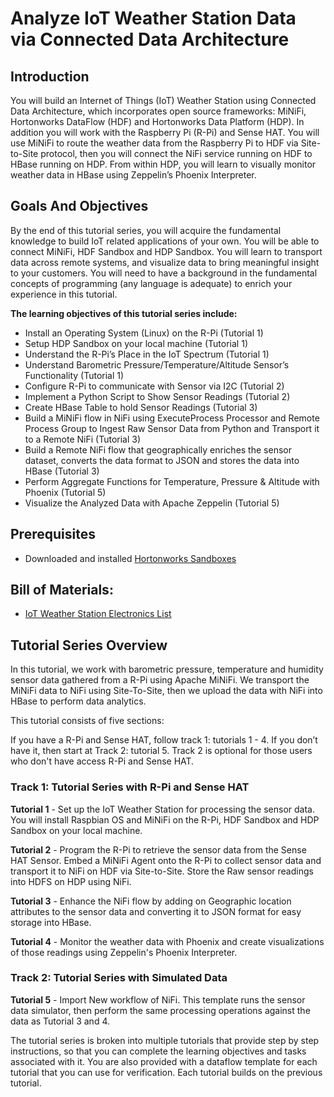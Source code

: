# Analyze IoT Weather Station Data via Connected Data Architecture

## Introduction

You will build an Internet of Things (IoT) Weather Station using Connected Data Architecture, which incorporates open source frameworks: MiNiFi, Hortonworks DataFlow (HDF) and Hortonworks Data Platform (HDP). In addition you will work with the Raspberry Pi (R-Pi) and Sense HAT. You will use MiNiFi to route the weather data from the Raspberry Pi to HDF via Site-to-Site protocol, then you will connect the NiFi service running on HDF to HBase running on HDP. From within HDP, you will learn to visually monitor weather data in HBase using Zeppelin’s Phoenix Interpreter.

## Goals And Objectives

By the end of this tutorial series, you will acquire the fundamental knowledge to build IoT related applications of your own. You will be able to connect MiNiFi, HDF Sandbox and HDP Sandbox. You will learn to transport data across remote systems, and visualize data to bring meaningful insight to your customers. You will need to have a background in the fundamental concepts of programming (any language is adequate) to enrich your experience in this tutorial.

**The learning objectives of this tutorial series include:**

- Install an Operating System (Linux) on the R-Pi (Tutorial 1)
- Setup HDP Sandbox on your local machine (Tutorial 1)
- Understand the R-Pi’s Place in the IoT Spectrum (Tutorial 1)
- Understand Barometric Pressure/Temperature/Altitude Sensor’s Functionality (Tutorial 1)
- Configure R-Pi to communicate with Sensor via I2C (Tutorial 2)
- Implement a Python Script to Show Sensor Readings (Tutorial 2)
- Create HBase Table to hold Sensor Readings (Tutorial 3)
- Build a MiNiFi flow in NiFi using ExecuteProcess Processor and Remote Process Group to Ingest Raw Sensor Data from Python and Transport it to a Remote NiFi (Tutorial 3)
- Build a Remote NiFi flow that geographically enriches the sensor dataset, converts the data format to JSON and stores the data into HBase (Tutorial 3)
- Perform Aggregate Functions for Temperature, Pressure & Altitude with Phoenix (Tutorial 5)
- Visualize the Analyzed Data with Apache Zeppelin (Tutorial 5)


## Prerequisites

- Downloaded and installed [Hortonworks Sandboxes](http://hortonworks.com/products/sandbox/)

## Bill of Materials:

- [IoT Weather Station Electronics List](http://a.co/8FNMlUu)

## Tutorial Series Overview

In this tutorial, we work with barometric pressure, temperature and humidity sensor data gathered from a R-Pi using Apache MiNiFi. We transport the MiNiFi data to NiFi using Site-To-Site, then we upload the data with NiFi into HBase to perform data analytics.

This tutorial consists of five sections:

If you have a R-Pi and Sense HAT, follow track 1: tutorials 1 - 4. If you don’t have it, then start at Track 2: tutorial 5. Track 2 is optional for those users who don't have access R-Pi and Sense HAT.

### Track 1: Tutorial Series with R-Pi and Sense HAT

**Tutorial 1** - Set up the IoT Weather Station for processing the sensor data. You will install Raspbian OS and MiNiFi on the R-Pi, HDF Sandbox and HDP Sandbox on your local machine.

**Tutorial 2** - Program the R-Pi to retrieve the sensor data from the Sense HAT Sensor. Embed a MiNiFi Agent onto the R-Pi to collect sensor data and transport it to NiFi on HDF via Site-to-Site. Store the Raw sensor readings into HDFS on HDP using NiFi.

**Tutorial 3** - Enhance the NiFi flow by adding on Geographic location attributes to the sensor data and converting it to JSON format for easy storage into HBase.

**Tutorial 4** - Monitor the weather data with Phoenix and create visualizations of those readings using Zeppelin's Phoenix Interpreter.

### Track 2: Tutorial Series with Simulated Data

**Tutorial 5** - Import New workflow of NiFi. This template runs the sensor data simulator, then perform the same processing operations against the data as Tutorial 3 and 4.

The tutorial series is broken into multiple tutorials that provide step by step instructions, so that you can complete the learning objectives and tasks associated with it. You are also provided with a dataflow template for each tutorial that you can use for verification. Each tutorial builds on the previous tutorial.
